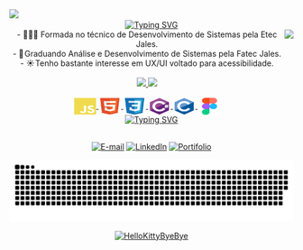 <img src="https://64.media.tumblr.com/005e37a86478a9c92da7d4d3d7464b40/2bd29f0062317531-b1/s400x600/c7edc142895bc810339223dfddf2aa57ced0c32b.gif" width="1000"/>
  
<br>

  <div align="center">
  <a href="https://git.io/typing-svg">
    <img src="https://readme-typing-svg.demolab.com?font=EB+Garamond&weight=500&size=22&pause=1000&color=FF35A6&center=true&vCenter=true&random=false&width=435&lines=%E0%BC%9A%E2%9C%A7%E2%81%8E%E2%81%BA%CB%B3Oi!+Eu+sou+a+Ana%CB%B3%E2%81%BA%E2%81%8E%E2%9C%A7%E0%BC%9A+" alt="Typing SVG">
  </a>
</div>

<img align="right" height="150" src="https://media.giphy.com/media/vvcvtGPa4hSiN4TgeY/giphy.gif"/>

<div align="center">
- 👩🏾‍💻 Formada no técnico de Desenvolvimento de Sistemas pela Etec Jales.
</div>
<div align="center">
- 🌻 Graduando Análise e Desenvolvimento de Sistemas pela Fatec Jales.
</div>
<div align="center">
- ☀️ Tenho bastante interesse em UX/UI voltado para acessibilidade.   
</div>
<br> 

<div align="center">
  <a href="https://github.com/heyyana/">
  <img height="165em" src="https://github-readme-stats.vercel.app/api?username=heyyana&show_icons=true&theme=dark&include_all_commits=true&count_private=true"/>
  <img height="165em" src="https://github-readme-stats.vercel.app/api/top-langs/?username=heyyana&layout=compact&langs_count=7&theme=dark"/>
</div>

<div align="center" style="display: inline_block"><br>

  <img align="center" alt="Js logo" height="30" width="40" src="https://raw.githubusercontent.com/devicons/devicon/master/icons/javascript/javascript-plain.svg">
  <img align="center" alt="HTML logo" height="30" width="40" src="https://raw.githubusercontent.com/devicons/devicon/master/icons/html5/html5-original.svg">
  <img align="center" alt="CSS logo" height="30" width="40" src="https://raw.githubusercontent.com/devicons/devicon/master/icons/css3/css3-original.svg">
  <img align="center" alt="Csharp logo" height="30" width="40" src="https://raw.githubusercontent.com/devicons/devicon/master/icons/csharp/csharp-original.svg">
  <img align="center" alt="C logo" height="30" width="40" src="https://raw.githubusercontent.com/devicons/devicon/master/icons/c/c-original.svg">
 <img align="center" alt="figma logo" height="30" width="40" src="https://raw.githubusercontent.com/devicons/devicon/master/icons/figma/figma-original.svg">
</div>

<div align="center">
  <a href="https://git.io/typing-svg">
    <img src="https://readme-typing-svg.demolab.com?font=EB+Garamond&weight=500&size=22&pause=1000&color=FF35A6&center=true&vCenter=true&random=false&width=435&lines=%E0%BC%9A%E2%9C%A7%E2%81%8E%E2%81%BA%CB%B3%CB%B3%E2%81%BA%E2%81%8E%E2%9C%A7" alt="Typing SVG">
  </a>
</div>

<div align="center"> 

<br>

[![E-mail](https://img.shields.io/badge/-Gmail-000?style=for-the-badge&logo=gmail&logoColor=ff31a7&color:FFF)](mailto:anaacconceicao@gmail.com)
[![LinkedIn](https://img.shields.io/badge/-LinkedIn-000?style=for-the-badge&logo=linkedin&logoColor=ff31a7&color:FFF)](https://www.linkedin.com/in/anacarolinaconceicao/)
[![Portifolio](https://img.shields.io/badge/Portfólio-000?style=for-the-badge&logo=devdotto&logoColor=ff31a7&color:FFF)](https://www.behance.net/heyyanaa)
 
![Snake animation](https://github.com/heyyana/heyyana/blob/output/github-contribution-grid-snake.svg)

<p align= "center">
  <a href="https://emoji.gg/emoji/5349-hellokittybyebye"><img src="https://cdn3.emoji.gg/emojis/5349-hellokittybyebye.png" width="120px" height="120px" alt="HelloKittyByeBye"></a>
</p>
